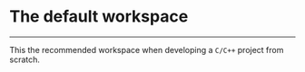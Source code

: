 # The default workspace
---

This the recommended workspace when developing a `C/C++` project from scratch.
